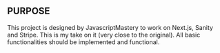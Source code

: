 ## PURPOSE
This project is designed by JavascriptMastery to work on Next.js, Sanity and Stripe. This is my take on it (very close to the original).
All basic functionalities should be implemented and functional.